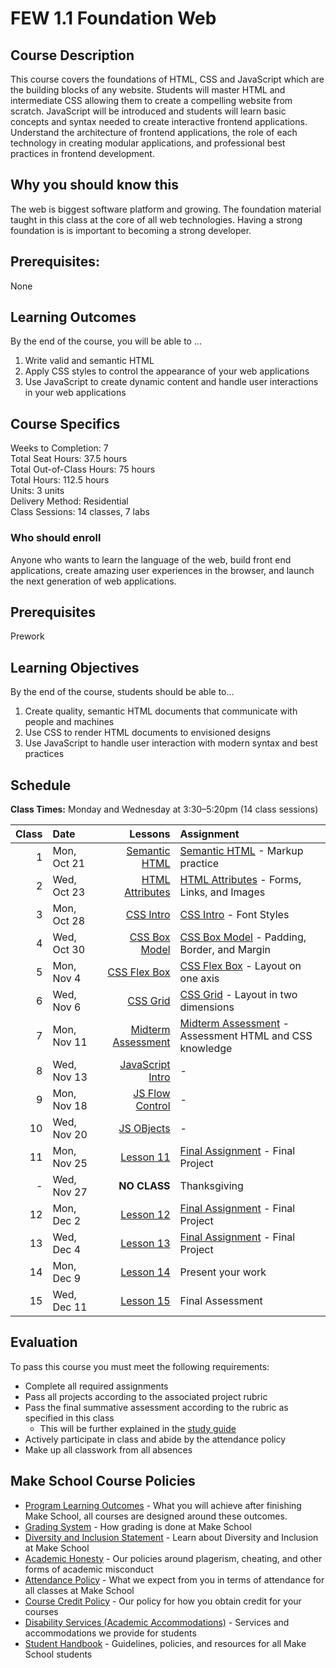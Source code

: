 # FEW 1.1 Foundation Web

## Course Description

This course covers the foundations of HTML, CSS and JavaScript which are the building blocks of any website. Students will master HTML and intermediate CSS allowing them to create a compelling website from scratch. JavaScript will be introduced and students will learn basic concepts and syntax needed to create interactive frontend applications. Understand the architecture of frontend applications, the role of each technology in creating modular applications, and professional best practices in frontend development.

## Why you should know this

The web is biggest software platform and growing. The foundation material taught in this class at the core of all web technologies. Having a strong foundation is is important to becoming a strong developer. 

## Prerequisites:  

None

## Learning Outcomes

By the end of the course, you will be able to ...

1. Write valid and semantic HTML
1. Apply CSS styles to control the appearance of your web applications
1. Use JavaScript to create dynamic content and handle user interactions in your web applications

## Course Specifics

Weeks to Completion:  7 <br>
Total Seat Hours:  37.5 hours <br>
Total Out-of-Class Hours: 75 hours <br>
Total Hours: 112.5 hours <br>
Units:  3 units <br>
Delivery Method:  Residential <br>
Class Sessions:  14 classes, 7 labs

### Who should enroll

Anyone who wants to learn the language of the web, build front end applications, create amazing user experiences in the browser, and launch the next generation of web applications. 

## Prerequisites

Prework

## Learning Objectives

By the end of the course, students should be able to...
 
1. Create quality, semantic HTML documents that communicate with people and machines
1. Use CSS to render HTML documents to envisioned designs
1. Use JavaScript to handle user interaction with modern syntax and best practices

## Schedule

**Class Times:** Monday and Wednesday at 3:30–5:20pm (14 class sessions)

| Class | Date | Lessons | Assignment |
|------:|:-----|-------:|:-----------|
|  1 | Mon, Oct 21 | [Semantic HTML](./lessons/lesson-01.md) | [Semantic HTML](./assignments/assignment-01.md) - Markup practice |
|  2 | Wed, Oct 23 | [HTML Attributes](./lessons/lesson-02.md) | [HTML Attributes](./assignments/assignment-02.md) - Forms, Links, and Images |
|  3 | Mon, Oct 28 | [CSS Intro](./lessons/lesson-03.md) | [CSS Intro](./assignments/assignment-03.md) - Font Styles |
|  4 | Wed, Oct 30 | [CSS Box Model](./lessons/lesson-04.md) | [CSS Box Model](./assignments/assignment-04.md) - Padding, Border, and Margin |
|  5 | Mon, Nov 4  | [CSS Flex Box](./lessons/lesson-05.md) | [CSS Flex Box](./assignments/assignment-05.md) - Layout on one axis |
|  6 | Wed, Nov 6  | [CSS Grid](./lessons/lesson-06.md) | [CSS Grid](./assignments/assignment-06.md) - Layout in two dimensions |
|  7 | Mon, Nov 11 | [Midterm Assessment](./lessons/lesson-07.md) | [Midterm Assessment](./assignments/assignment-07.md) - Assessment HTML and CSS knowledge |
|  8 | Wed, Nov 13 | [JavaScript Intro](./lessons/lesson-08.md) | - |
|  9 | Mon, Nov 18 | [JS Flow Control](./lessons/lesson-09.md) | - |
| 10 | Wed, Nov 20 | [JS OBjects](./lessons/lesson-10.md) | - |
| 11 | Mon, Nov 25 | [Lesson 11](./lessons/lesson-11.md) | [Final Assignment](./assignments/assignment-08.md) - Final Project |
|  - | Wed, Nov 27 | **NO CLASS** | Thanksgiving |
| 12 | Mon, Dec 2  | [Lesson 12](./lessons/lesson-12.md) | [Final Assignment](./assignments/assignment-08.md) - Final Project |
| 13 | Wed, Dec 4  | [Lesson 13](./lessons/lesson-13.md) | [Final Assignment](./assignments/assignment-08.md) - Final Project |
| 14 | Mon, Dec 9  | [Lesson 14](./lessons/lesson-14.md) | Present your work |
| 15 | Wed, Dec 11 | [Lesson 15](./lessons/lesson-15.md) | Final Assessment |

## Evaluation

To pass this course you must meet the following requirements:

- Complete all required assignments 
- Pass all projects according to the associated project rubric
- Pass the final summative assessment according to the rubric as specified in this class
    - This will be further explained in the [study guide](ADD_STUDY_GUIDE_LNK)
- Actively participate in class and abide by the attendance policy
- Make up all classwork from all absences

## Make School Course Policies

- [Program Learning Outcomes](https://make.sc/program-learning-outcomes) - What you will achieve after finishing Make School, all courses are designed around these outcomes.
- [Grading System](https://make.sc/grading-system) - How grading is done at Make School
- [Diversity and Inclusion Statement](https://make.sc/diversity-and-inclusion-statement) - Learn about Diversity and Inclusion at Make School
- [Academic Honesty](https://make.sc/academic-honesty-policy) - Our policies around plagerism, cheating, and other forms of academic misconduct 
- [Attendance Policy](https://make.sc/attendance-policy) - What we expect from you in terms of attendance for all classes at Make School
- [Course Credit Policy](https://make.sc/course-credit-policy) - Our policy for how you obtain credit for your courses
- [Disability Services (Academic Accommodations)](https://make.sc/disability-services) - Services and accommodations we provide for students
- [Student Handbook](https://make.sc/student-handbook) - Guidelines, policies, and resources for all Make School students
